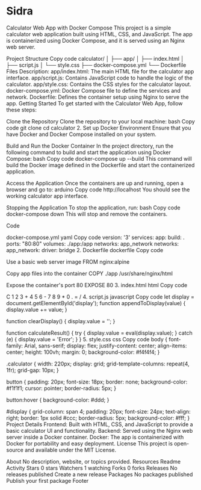 # Sidra
Calculator Web App with Docker Compose This project is a simple calculator web application built using HTML, CSS, and JavaScript. The app is containerized using Docker Compose, and it is served using an Nginx web server.

Project Structure Copy code calculator/ │ ├── app/ │ ├── index.html │ ├── script.js │ └── style.css ├── docker-compose.yml └── Dockerfile Files Description: app/index.html: The main HTML file for the calculator app interface. app/script.js: Contains JavaScript code to handle the logic of the calculator. app/style.css: Contains the CSS styles for the calculator layout. docker-compose.yml: Docker Compose file to define the services and network. Dockerfile: Defines the container setup using Nginx to serve the app. Getting Started To get started with the Calculator Web App, follow these steps:

Clone the Repository Clone the repository to your local machine:
bash Copy code git clone cd calculator 2. Set up Docker Environment Ensure that you have Docker and Docker Compose installed on your system.

Build and Run the Docker Container In the project directory, run the following command to build and start the application using Docker Compose:
bash Copy code docker-compose up --build This command will build the Docker image defined in the Dockerfile and start the containerized application.

Access the Application Once the containers are up and running, open a browser and go to:
arduino Copy code http://localhost You should see the working calculator app interface.

Stopping the Application To stop the application, run:
bash Copy code docker-compose down This will stop and remove the containers.

Code

docker-compose.yml yaml Copy code version: '3' services: app: build: . ports:
"80:80" volumes:
./app:/app networks:
app_network
networks: app_network: driver: bridge 2. Dockerfile dockerfile Copy code

Use a basic web server image
FROM nginx:alpine

Copy app files into the container
COPY ./app /usr/share/nginx/html

Expose the container's port 80
EXPOSE 80 3. index.html html Copy code

<title>Calculator</title>
C 1 2 3 + 4 5 6 - 7 8 9 * 0 . = /
<script src="script.js"></script> 4. script.js javascript Copy code let display = document.getElementById('display');
function appendToDisplay(value) { display.value += value; }

function clearDisplay() { display.value = ''; }

function calculateResult() { try { display.value = eval(display.value); } catch (e) { display.value = 'Error'; } } 5. style.css css Copy code body { font-family: Arial, sans-serif; display: flex; justify-content: center; align-items: center; height: 100vh; margin: 0; background-color: #f4f4f4; }

.calculator { width: 220px; display: grid; grid-template-columns: repeat(4, 1fr); grid-gap: 10px; }

button { padding: 20px; font-size: 18px; border: none; background-color: #f1f1f1; cursor: pointer; border-radius: 5px; }

button:hover { background-color: #ddd; }

#display { grid-column: span 4; padding: 20px; font-size: 24px; text-align: right; border: 1px solid #ccc; border-radius: 5px; background-color: #fff; } Project Details Frontend: Built with HTML, CSS, and JavaScript to provide a basic calculator UI and functionality. Backend: Served using the Nginx web server inside a Docker container. Docker: The app is containerized with Docker for portability and easy deployment. License This project is open-source and available under the MIT License.

About
No description, website, or topics provided.
Resources
 Readme
 Activity
Stars
 0 stars
Watchers
 1 watching
Forks
 0 forks
Releases
No releases published
Create a new release
Packages
No packages published
Publish your first package
Footer
